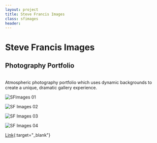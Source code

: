```yaml
---
layout: project
title: Steve Francis Images
class: sfimages
header:
---
```


# Steve Francis Images

## Photography Portfolio

<br/>
Atmospheric photography portfolio which uses dynamic backgrounds to create a unique, dramatic gallery experience.

![SFImages 01](http://fiveid.co.uk/portfolio/portfolio_images/2016/sfimages_02.jpg)

![SF Images 02](http://fiveid.co.uk/portfolio/portfolio_images/2016/sfimages_01.jpg)

![SF Images 03](http://fiveid.co.uk/portfolio/portfolio_images/2016/sfimages_03.jpg)

![SF Images 04](http://fiveid.co.uk/portfolio/portfolio_images/2016/sfimages_04.jpg)

[Link](http://sfimages.co.uk/){:target="_blank"}

